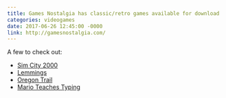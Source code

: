 ```yaml
---
title: Games Nostalgia has classic/retro games available for download
categories: videogames
date: 2017-06-26 12:45:00 -0000
link: http://gamesnostalgia.com/
---
```

A few to check out:

* [Sim City 2000](http://gamesnostalgia.com/en/game/simcity-2000)
* [Lemmings](http://gamesnostalgia.com/en/game/lemmings)
* [Oregon Trail](http://gamesnostalgia.com/en/game/oregon-trail)
* [Mario Teaches Typing](http://gamesnostalgia.com/en/game/mario-teaches-typing)